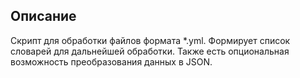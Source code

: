 ## Описание
Скрипт для обработки файлов формата \*.yml. Формирует список словарей для дальнейшей обработки.
Также есть опциональная возможность преобразования данных в JSON.
